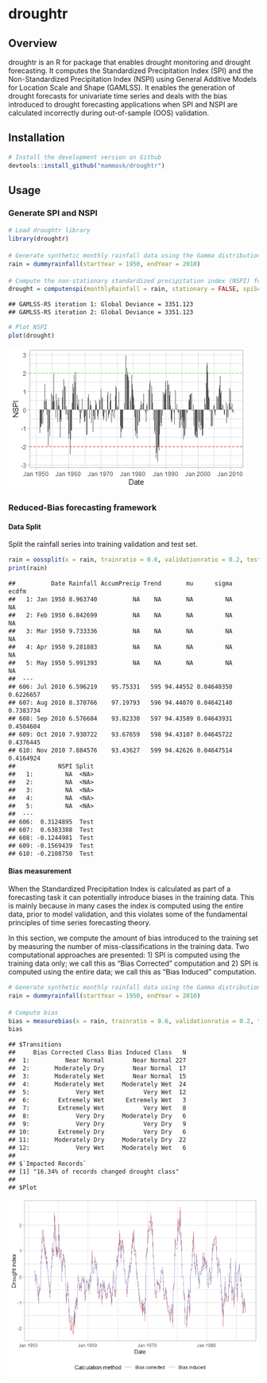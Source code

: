 droughtr
================

## Overview

droughtr is an R for package that enables drought monitoring and drought
forecasting. It computes the Standardized Precipitation Index (SPI) and
the Non-Standardized Precipitation Index (NSPI) using General Additive
Models for Location Scale and Shape (GAMLSS). It enables the generation
of drought forecasts for univariate time series and deals with the bias
introduced to drought forecasting applications when SPI and NSPI are
calculated incorrectly during out-of-sample (OOS) validation.

## Installation

``` r
# Install the development version on Github
devtools::install_github("mammask/droughtr")
```

## Usage

### Generate SPI and NSPI

``` r
# Load droughtr library
library(droughtr)

# Generate synthetic monthly rainfall data using the Gamma distribution
rain = dummyrainfall(startYear = 1950, endYear = 2010)

# Compute the non-stationary standardized precipitation index (NSPI) for scale 12 using GAMLSS
drought = computenspi(monthlyRainfall = rain, stationary = FALSE, spiScale = 12)
```

    ## GAMLSS-RS iteration 1: Global Deviance = 3351.123 
    ## GAMLSS-RS iteration 2: Global Deviance = 3351.123

``` r
# Plot NSPI
plot(drought)
```

![](README_figs/README-unnamed-chunk-3-1.png)<!-- -->

### Reduced-Bias forecasting framework

#### Data Split

Split the rainfall series into training validation and test set.

``` r
rain = oossplit(x = rain, trainratio = 0.6, validationratio = 0.2, testratio = 0.2)
print(rain)
```

    ##          Date Rainfall AccumPrecip Trend       mu      sigma     ecdfm
    ##   1: Jan 1950 8.963740          NA    NA       NA         NA        NA
    ##   2: Feb 1950 6.842699          NA    NA       NA         NA        NA
    ##   3: Mar 1950 9.733336          NA    NA       NA         NA        NA
    ##   4: Apr 1950 9.281883          NA    NA       NA         NA        NA
    ##   5: May 1950 5.991393          NA    NA       NA         NA        NA
    ##  ---                                                                  
    ## 606: Jul 2010 6.596219    95.75331   595 94.44552 0.04640350 0.6226657
    ## 607: Aug 2010 8.370766    97.19793   596 94.44070 0.04642140 0.7383734
    ## 608: Sep 2010 6.576684    93.82330   597 94.43589 0.04643931 0.4504604
    ## 609: Oct 2010 7.930722    93.67659   598 94.43107 0.04645722 0.4376445
    ## 610: Nov 2010 7.884576    93.43627   599 94.42626 0.04647514 0.4164924
    ##            NSPI Split
    ##   1:         NA  <NA>
    ##   2:         NA  <NA>
    ##   3:         NA  <NA>
    ##   4:         NA  <NA>
    ##   5:         NA  <NA>
    ##  ---                 
    ## 606:  0.3124895  Test
    ## 607:  0.6383388  Test
    ## 608: -0.1244981  Test
    ## 609: -0.1569439  Test
    ## 610: -0.2108750  Test

#### Bias measurement

When the Standardized Precipitation Index is calculated as part of a
forecasting task it can potentially introduce biases in the training
data. This is mainly because in many cases the index is computed using
the entire data, prior to model validation, and this violates some of
the fundamental principles of time series forecasting theory.

In this section, we compute the amount of bias introduced to the
training set by measuring the number of miss-classifications in the
training data. Two computational approaches are presented: 1) SPI is
computed using the training data only; we call this as “Bias Corrected”
computation and 2) SPI is computed using the entire data; we call this
as “Bias Induced” computation.

``` r
# Generate synthetic monthly rainfall data using the Gamma distribution
rain = dummyrainfall(startYear = 1950, endYear = 2010)

# Compute bias
bias = measurebias(x = rain, trainratio = 0.6, validationratio = 0.2, testratio = 0.2, stationary = TRUE, spiscale = 12)
bias
```

    ## $Transitions
    ##     Bias Corrected Class Bias Induced Class   N
    ##  1:          Near Normal        Near Normal 227
    ##  2:       Moderately Dry        Near Normal  17
    ##  3:       Moderately Wet        Near Normal  15
    ##  4:       Moderately Wet     Moderately Wet  24
    ##  5:             Very Wet           Very Wet  12
    ##  6:        Extremely Wet      Extremely Wet   3
    ##  7:        Extremely Wet           Very Wet   8
    ##  8:             Very Dry     Moderately Dry   6
    ##  9:             Very Dry           Very Dry   9
    ## 10:        Extremely Dry           Very Dry   6
    ## 11:       Moderately Dry     Moderately Dry  22
    ## 12:             Very Wet     Moderately Wet   6
    ## 
    ## $`Impacted Records`
    ## [1] "16.34% of records changed drought class"
    ## 
    ## $Plot

![](README_figs/README-unnamed-chunk-5-1.png)<!-- -->

